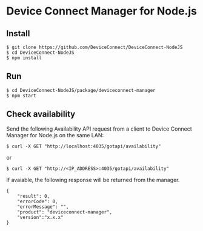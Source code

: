 # Device Connect Manager for Node.js

## Install

```
$ git clone https://github.com/DeviceConnect/DeviceConnect-NodeJS
$ cd DeviceConnect-NodeJS
$ npm install
```

## Run

```
$ cd DeviceConnect-NodeJS/package/deviceconnect-manager
$ npm start
```

## Check availability

Send the following Availability API request from a client to Device Connect Manager for Node.js on the same LAN:

```
$ curl -X GET "http://localhost:4035/gotapi/availability"
```

or

```
$ curl -X GET "http://<IP_ADDRESS>:4035/gotapi/availability"
```

If avaiable, the following response will be returned from the manager.

```
{
    "result": 0,
    "errorCode": 0,
    "errorMessage": "",
    "product": "deviceconnect-manager",
    "version":"x.x.x"
}
```
